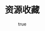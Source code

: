 ---
pageComponent:
  name: Catalogue
  data:
    path: 05.资源收藏
    imgUrl: /img/other.png
    description: 相关资源收藏
title: 资源收藏
permalink: /resource/
sidebar: false
article: false
comment: false
editLink: false
author:
  name: pursuit
  link: https://github.com/unique-pure
---